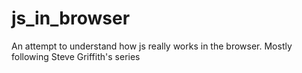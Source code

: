 # js_in_browser
An attempt to understand how js really works in the browser. Mostly following Steve Griffith's series 
